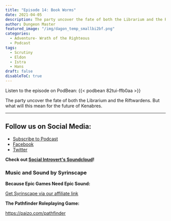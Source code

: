 ```yaml
---
title: "Episode 14: Book Worms"
date: 2021-04-05
description: The party uncover the fate of both the Librarium and the Riftwardens. But what will this mean for the future of Kenabres.
author: Dungeon Master
featured_image: "/img/dagon_temp_smallbi2bf.png"
categories:
  - Adventure- Wrath of the Righteous
  - Podcast
tags:
  - Scrutiny
  - Eldon
  - Istra
  - Hans
draft: false
disableToC: true
---
```


Listen to the episode on PodBean:
{{< podbean 82tui-ffb0aa >}}

The party uncover the fate of both the Librarium and the Riftwardens. But what will this mean for the future of Kenabres.

--------------------------
## Follow us on Social Media: 
- [Subscribe to Podcast](https://feed.podbean.com/dragonsnotincluded/feed.xml)
- [Facebook](https://www.facebook.com/Dragons-Not-Included-Podcast-103097024812637)
- [Twitter](https://twitter.com/PodcastDragons)

**Check out [Social Introvert's Soundcloud]!**

### Music and Sound by Syrinscape

**Because Epic Games Need Epic Sound:**

[Get Syrinscape via our affiliate link]

**The Pathfinder Roleplaying Game:**

https://paizo.com/pathfinder

[Social Introvert's Soundcloud]: https://soundcloud.com/user-520878457
[Get Syrinscape via our affiliate link]: https://syrinscape.com/attributions/?id=527&id=17&id=1087
